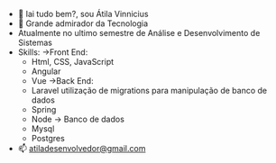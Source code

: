 - 👋 Iai tudo bem?, sou Átila Vinnicius
- 👀 Grande admirador da Tecnologia
- Atualmente no ultimo semestre de Análise e Desenvolvimento de Sistemas
- Skills:
  ->Front End:
    * Html, CSS, JavaScript
    * Angular
    * Vue
  ->Back End:
    * Laravel utilização de migrations para manipulação de banco de dados
    * Spring
    * Node
  -> Banco de dados
  * Mysql
  * Postgres
- 📫 atiladesenvolvedor@gmail.com

